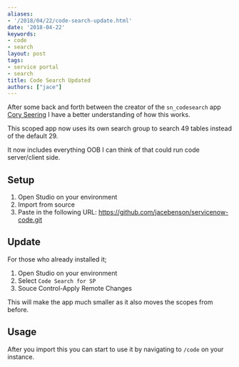 ```yaml
---
aliases:
- '/2018/04/22/code-search-update.html'
date: '2018-04-22'
keywords:
- code
- search
layout: post
tags:
- service portal
- search
title: Code Search Updated
authors: ["jace"]
---
```


After some back and forth between the creator of the `sn_codesearch` app
[Cory
Seering](https://community.servicenow.com/community?id=community_user_profile&user=bf225e65dbd81fc09c9ffb651f9619d6)
I have a better understanding of how this works.

This scoped app now uses its own search group to search 49 tables
instead of the default 29.

It now includes everything OOB I can think of that could run code
server/client side.

## Setup

1.  Open Studio on your environment
2.  Import from source
3.  Paste in the following URL:
    <https://github.com/jacebenson/servicenow-code.git>

## Update

For those who already installed it;

1.  Open Studio on your environment
2.  Select `Code Search for SP`
3.  Souce Control-Apply Remote Changes

This will make the app much smaller as it also moves the scopes from
before.

## Usage

After you import this you can start to use it by navigating to `/code`
on your instance.
